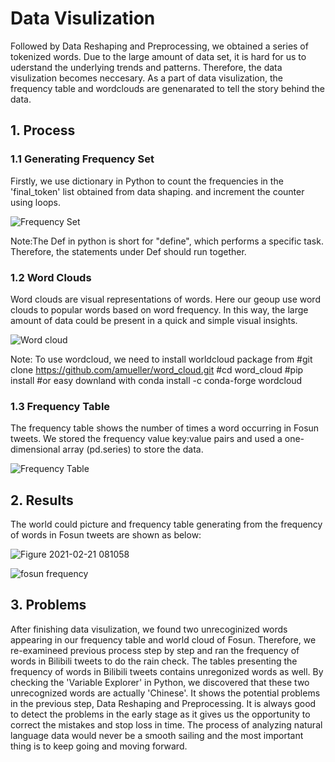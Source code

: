 # Data Visulization 
Followed by Data Reshaping and Preprocessing, we obtained a series of tokenized words. Due to the large amount of data set, it is hard for us to uderstand the underlying trends and patterns. Therefore, the data visulization becomes neccesary. As a part of data visulization, the frequency table and wordclouds are genenarated to tell the story behind the data.   
## 1. Process

### 1.1 Generating Frequency Set 
Firstly, we use dictionary in Python to count the frequencies in the 'final_token' list obtained from data shaping. and increment the counter using loops. 

![Frequency Set](https://user-images.githubusercontent.com/78474798/108610401-3c2cf000-73cd-11eb-80b4-a43736206c4c.png)

Note:The Def in python is short for "define", which performs a specific task. Therefore, the statements under Def should run together. 

### 1.2 Word Clouds
Word clouds  are visual representations of words. Here our geoup use word clouds to popular words based on word frequency. In this way, the large amount of data could be present in a quick and simple visual insights. 

![Word cloud](https://user-images.githubusercontent.com/78474798/108610614-efe2af80-73ce-11eb-8ca0-90aaa5c8efe4.png)

Note: To use wordcloud, we need to install worldcloud package from 
      #git clone https://github.com/amueller/word_cloud.git
      #cd word_cloud
      #pip install
      #or easy downland with conda install -c conda-forge wordcloud

### 1.3 Frequency Table 

The frequency table shows the number of times a word occurring in Fosun tweets. We stored the frequency value key:value pairs and used a one-dimensional array (pd.series) to store the data. 

![Frequency Table](https://user-images.githubusercontent.com/78474798/108610622-0557d980-73cf-11eb-9b67-0274007e207e.png)

## 2. Results 
The world could picture and frequency table generating from the frequency of words in Fosun tweets are shown as below:

![Figure 2021-02-21 081058](https://user-images.githubusercontent.com/78474798/108612574-de2bf700-7424-11eb-9245-3c4be11648d2.png)

![fosun frequency](https://user-images.githubusercontent.com/78474798/108610649-4354fd80-73cf-11eb-92dd-cc84d46c4115.png)

## 3. Problems 

After finishing data visulization, we found two unrecoginized words appearing in our frequency table and world cloud of Fosun. Therefore, we re-examineed previous process step by step and ran the frequency of words in Bilibili tweets to do the rain check. The tables presenting the frequency of words in Bilibili tweets contains unregonized words as well. By checking the 'Variable Explorer' in Python, we discovered that these two unrecognized words are actually 'Chinese'. It shows the potential problems in the previous step, Data Reshaping and Preprocessing. It is always good to detect the problems in the early stage as it gives us the opportunity to correct the mistakes and stop loss in time. The process of analyzing natural language data would never be a smooth sailing and the most important thing is to keep going and moving forward. 
